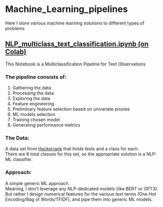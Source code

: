 # Machine_Learning_pipelines
Here I store various machine learning solutions to different types of problems

## [NLP_multiclass_text_classification.ipynb (on Colab)](https://colab.research.google.com/drive/1MpxLRfAJKZ8th6OIaAUzWMDNck_KAI1k?usp=sharing)
This Notebook is a Multiclassification Pipeline for Text Observations
### The pipeline consists of:  
1. Gathering the data  
1. Processing the data  
1. Exploring the data  
1. Feature engineering  
1. Preliminary feature selection based on univariate proxies  
1. ML models selection  
1. Training chosen model  
1. Generating performance metrics  

### The Data:
A data set from [Hackerrank](https://www.hackerrank.com/) that holds texts and a class for each.  
There are 8 total classes for this set, so the appropriate solution is a NLP-ML classifier.

### Approach:
A simple generic ML approach.  
Meaning, I don't leverage any NLP-dedicated models (like BERT or GPT3).  
But rather I design numerical features for the various text terms (One Hot Encoding/Bag of Words/TFIDF), and pipe them into generic ML models.  
